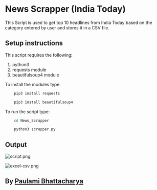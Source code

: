 # News Scrapper (India Today)

This Script is used to get top 10 headlines from India Today based on the category entered by user and stores it in a CSV file.

## Setup instructions

This script requires the following:

1. python3
2. requests module
3. beautifulsoup4 module

To install the modules type:

```bash
    pip3 install requests
```

```bash
    pip3 install beautifulsoup4
```

To run the script type:

```bash
    cd News_Scrapper
```

```bash
    python3 scrapper.py
```

## Output

![script.png](https://i.postimg.cc/CKRH9rBD/script.png)

![excel-csv.png](https://i.postimg.cc/ZKmH0L2t/excel-csv.png)

## By [Paulami Bhattacharya](https://github.com/paulamib123)
